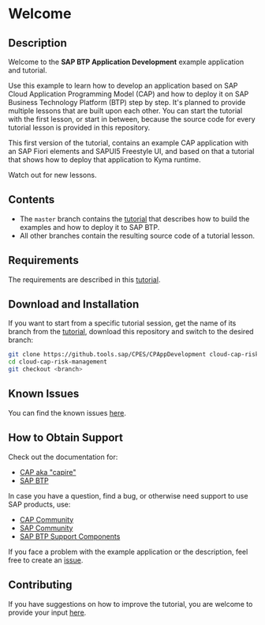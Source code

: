 # Welcome

## Description

Welcome to the **SAP BTP Application Development** example application and tutorial.

Use this example to learn how to develop an application based on SAP Cloud Application Programming Model (CAP) and how to deploy it on SAP Business Technology Platform (BTP) step by step. It's planned to provide multiple lessons that are built upon each other. You can start the tutorial with the first lesson, or start in between, because the source code for every tutorial lesson is provided in this repository.

This first version of the tutorial, contains an example CAP application with an SAP Fiori elements and SAPUI5 Freestyle UI, and based on that a tutorial that shows how to deploy that application to Kyma runtime.

Watch out for new lessons.

## Contents

* The `master` branch contains the [tutorial](https://pages.github.tools.sap/CPES/CPAppDevelopment/) that describes how to build the examples and how to deploy it to SAP BTP.
* All other branches contain the resulting source code of a tutorial lesson.

## Requirements

The requirements are described in this [tutorial](https://pages.github.tools.sap/CPES/CPAppDevelopment/).

## Download and Installation

If you want to start from a specific tutorial session, get the name of its branch from the [tutorial](https://pages.github.tools.sap/CPES/CPAppDevelopment/), download this repository and switch to the desired branch:

```bash
git clone https://github.tools.sap/CPES/CPAppDevelopment cloud-cap-risk-management
cd cloud-cap-risk-management
git checkout <branch>
```

## Known Issues

You can find the known issues [here](https://github.tools.sap/CPES/CPAppDevelopment/issues).

## How to Obtain Support

Check out the documentation for:

* [CAP aka "capire"](https://cap.cloud.sap)
* [SAP BTP](https://help.sap.com/viewer/product/CP/Cloud/)

In case you have a question, find a bug, or otherwise need support to use SAP products, use:

* [CAP Community](https://answers.sap.com/tags/9f13aee1-834c-4105-8e43-ee442775e5ce)
* [SAP Community](https://community.sap.com/)
* [SAP BTP Support Components](https://help.sap.com/viewer/65de2977205c403bbc107264b8eccf4b/Cloud/en-US/08d1103928fb42f3a73b3f425e00e13c.html)

If you face a problem with the example application or the description, feel free to create an [issue](https://github.tools.sap/CPES/CPAppDevelopment/issues).

## Contributing

If you have suggestions on how to improve the tutorial, you are welcome to provide your input [here](https://github.tools.sap/CPES/CPAppDevelopment/issues).
